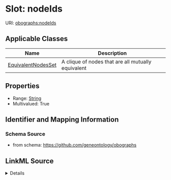 # Slot: nodeIds

URI: [obographs:nodeIds](https://github.com/geneontology/obographs/nodeIds)



<!-- no inheritance hierarchy -->




## Applicable Classes

| Name | Description |
| --- | --- |
[EquivalentNodesSet](EquivalentNodesSet.md) | A clique of nodes that are all mutually equivalent






## Properties

* Range: [String](String.md)
* Multivalued: True








## Identifier and Mapping Information







### Schema Source


* from schema: https://github.com/geneontology/obographs




## LinkML Source

<details>
```yaml
name: nodeIds
from_schema: https://github.com/geneontology/obographs
rank: 1000
multivalued: true
alias: nodeIds
domain_of:
- EquivalentNodesSet
range: string

```
</details>